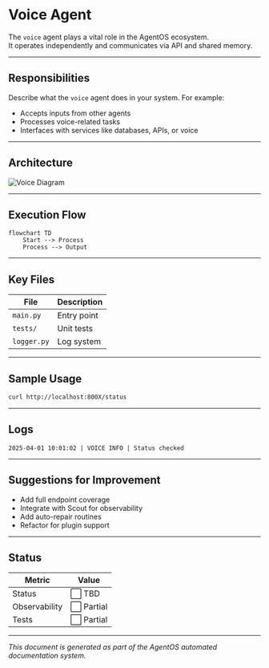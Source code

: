 
# Voice Agent

The `voice` agent plays a vital role in the AgentOS ecosystem.  
It operates independently and communicates via API and shared memory.

---

## Responsibilities

Describe what the `voice` agent does in your system.
For example:
- Accepts inputs from other agents
- Processes voice-related tasks
- Interfaces with services like databases, APIs, or voice

---

## Architecture

![Voice Diagram](./images/voice-arch.png)

---

## Execution Flow

```mermaid
flowchart TD
    Start --> Process
    Process --> Output
```

---

## Key Files

| File           | Description                  |
|----------------|------------------------------|
| `main.py`      | Entry point                  |
| `tests/`       | Unit tests                   |
| `logger.py`    | Log system                   |

---

## Sample Usage

```bash
curl http://localhost:800X/status
```

---

## Logs

```log
2025-04-01 10:01:02 | VOICE INFO | Status checked
```

---

## Suggestions for Improvement

- Add full endpoint coverage
- Integrate with Scout for observability
- Add auto-repair routines
- Refactor for plugin support

---

## Status

| Metric         | Value     |
|----------------|-----------|
| Status         | ⬜ TBD     |
| Observability  | ⬜ Partial |
| Tests          | ⬜ Partial |

---

_This document is generated as part of the AgentOS automated documentation system._
